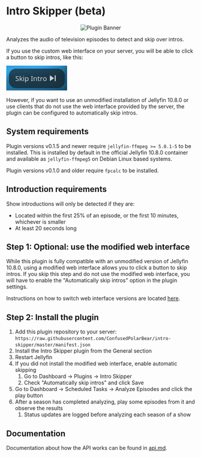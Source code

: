 # Intro Skipper (beta)

<div align="center">
<img alt="Plugin Banner" src="https://raw.githubusercontent.com/ConfusedPolarBear/intro-skipper/master/images/logo.png" />
</div>

Analyzes the audio of television episodes to detect and skip over intros.

If you use the custom web interface on your server, you will be able to click a button to skip intros, like this:

![Skip intro button](images/skip-button.png)

However, if you want to use an unmodified installation of Jellyfin 10.8.0 or use clients that do not use the web interface provided by the server, the plugin can be configured to automatically skip intros.

## System requirements

Plugin versions v0.1.5 and newer require `jellyfin-ffmpeg >= 5.0.1-5` to be installed. This is installed by default in the official Jellyfin 10.8.0 container and available as `jellyfin-ffmpeg5` on Debian Linux based systems.

Plugin versions v0.1.0 and older require `fpcalc` to be installed.

## Introduction requirements

Show introductions will only be detected if they are:

* Located within the first 25% of an episode, or the first 10 minutes, whichever is smaller
* At least 20 seconds long

## Step 1: Optional: use the modified web interface
While this plugin is fully compatible with an unmodified version of Jellyfin 10.8.0, using a modified web interface allows you to click a button to skip intros. If you skip this step and do not use the modified web interface, you will have to enable the "Automatically skip intros" option in the plugin settings.

Instructions on how to switch web interface versions are located [here](docs/web_interface.md).

## Step 2: Install the plugin
1. Add this plugin repository to your server: `https://raw.githubusercontent.com/ConfusedPolarBear/intro-skipper/master/manifest.json`
2. Install the Intro Skipper plugin from the General section
3. Restart Jellyfin
4. If you did not install the modified web interface, enable automatic skipping
    1. Go to Dashboard -> Plugins -> Intro Skipper
    2. Check "Automatically skip intros" and click Save
5. Go to Dashboard -> Scheduled Tasks -> Analyze Episodes and click the play button
6. After a season has completed analyzing, play some episodes from it and observe the results
    1. Status updates are logged before analyzing each season of a show

## Documentation

Documentation about how the API works can be found in [api.md](docs/api.md).
